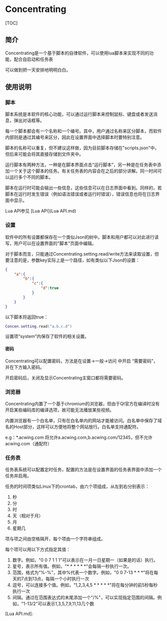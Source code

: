 # Concentrating

[TOC]

## 简介

Concentrating是一个基于脚本的自律软件，可以使用lua脚本来实现不同的功能，配合自启动和任务表

可以做到把一天安排地明明白白。

## 使用说明

### 脚本

脚本系统是本软件的核心功能，可以通过运行脚本来控制鼠标、键盘或者发送消息，弹出对话框等。

每一个脚本都会有一个名称和一个编号。其中，用户通过名称来区分脚本，而软件内部则是通过其编号来区分，因此在设置界面中选择脚本时要特别注意。

脚本的名称可以重复，但不建议这样做，因为目前脚本存储在"scripts.json"中，但后来可能会将其直接存储到文件夹中。

运行脚本有两种方法，一种是在脚本界面点击“运行脚本”，另一种是在任务表中添加一个关于这个脚本的任务。有关任务表的内容会在之后的部分讲解。同一时间可以运行多个不同的脚本。

脚本在运行时可能会输出一些信息，这些信息可以在日志界面中看到。同样的，若脚本在运行时发生错误（例如语法错误或者运行时错误），错误信息也将在日志界面中显示。

Lua API参见 [Lua API](Lua API.md)

### 设置

软件中的所有设置都保存在一个类似Json的树中。脚本和用户都可以对此进行读写，用户可以在设置界面的"脚本"页面中编辑。

对于脚本而言，只能通过Concentrating.setting.read/write方法来读取设置，但要注意的是，参数key实际上是一个路径，如有类似以下Json的设置：

```json
{
    "a":{
        "b":{
            "c":{
                "d":true
            }
        }
    }
}
```

以下脚本将返回true：

```lua
Concen.setting.read("a.b.c.d")
```

设置项“system”内保存了软件的相关设置。

#### 密码

Concentrating可以配置密码，方法是在设置->一般->访问 中开启 “需要密码”，并在下方输入密码。

开启密码后，关闭及显示Concentrating主窗口都将需要密码。

### 浏览器

Concentrating内置了一个基于chromium的浏览器，但由于Qt官方在编译时没有开启某些编码库的编译选项，故可能无法播放某些视频。

内置浏览器有一个白名单，只有在白名单内的网站才能被访问。白名单中保存了域名的Host部分，这样可以方便地将整个网站放行。白名单支持通配符。

e.g：*.acwing.com 将允许a.acwing.com,b.acwing.com/12345，但不允许acwing.com（通配符）

### 任务表

任务表系统可以配置定时任务，配置的方法是在设置界面的任务表界面中添加一个任务并启用。

任务的时间项类似Linux下的crontab，由六个项组成，从左到右分别表示：

1. 秒
2. 分
3. 时
4. 天（相对于月）
5. 月
6. 星期几

项与项之间由空格隔开，每个项由一个字符串组成。

每个项可以用以下方式指定其值：

1. 数字。例如，"0 0 7 1 1 1"可以表示在一月一日星期一（如果是的话）执行。
2. 星号，表示所有值。例如，"* * * * * *"会每隔一秒执行一次。
3. 范围，格式为“%-%"，其中%代表一个数字。例如，"0 0 7-13 * * *"将在每天的7点到13点，每隔一个小时执行一次
4. 逗号，可以连接多个值。例如，“1,2,3,4,5 * * * * *"将在每分钟的前5秒每秒执行一次
5. 间隔。通过在范围表达式的末尾添加一个"/%"，可以实现指定范围的间隔。例如，"1-13/2"可以表示1,3,5,7,9,11,13几个数

[Lua API.md]: